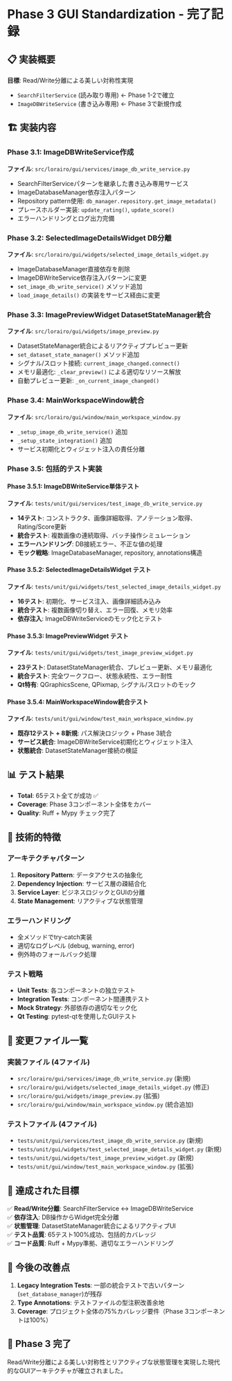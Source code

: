 # Phase 3 GUI Standardization - 完了記録

## 📋 実装概要

**目標**: Read/Write分離による美しい対称性実現
- `SearchFilterService` (読み取り専用) ← Phase 1-2で確立
- `ImageDBWriteService` (書き込み専用) ← Phase 3で新規作成

## 🏗️ 実装内容

### Phase 3.1: ImageDBWriteService作成
**ファイル**: `src/lorairo/gui/services/image_db_write_service.py`
- SearchFilterServiceパターンを継承した書き込み専用サービス
- ImageDatabaseManager依存注入パターン
- Repository pattern使用: `db_manager.repository.get_image_metadata()`
- プレースホルダー実装: `update_rating()`, `update_score()`
- エラーハンドリングとログ出力完備

### Phase 3.2: SelectedImageDetailsWidget DB分離
**ファイル**: `src/lorairo/gui/widgets/selected_image_details_widget.py`
- ImageDatabaseManager直接依存を削除
- ImageDBWriteService依存注入パターンに変更
- `set_image_db_write_service()` メソッド追加
- `load_image_details()` の実装をサービス経由に変更

### Phase 3.3: ImagePreviewWidget DatasetStateManager統合
**ファイル**: `src/lorairo/gui/widgets/image_preview.py`
- DatasetStateManager統合によるリアクティブプレビュー更新
- `set_dataset_state_manager()` メソッド追加
- シグナル/スロット接続: `current_image_changed.connect()`
- メモリ最適化: `_clear_preview()` による適切なリソース解放
- 自動プレビュー更新: `_on_current_image_changed()`

### Phase 3.4: MainWorkspaceWindow統合
**ファイル**: `src/lorairo/gui/window/main_workspace_window.py`
- `_setup_image_db_write_service()` 追加
- `_setup_state_integration()` 追加
- サービス初期化とウィジェット注入の責任分離

### Phase 3.5: 包括的テスト実装

#### Phase 3.5.1: ImageDBWriteService単体テスト
**ファイル**: `tests/unit/gui/services/test_image_db_write_service.py`
- **14テスト**: コンストラクタ、画像詳細取得、アノテーション取得、Rating/Score更新
- **統合テスト**: 複数画像の連続取得、バッチ操作シミュレーション
- **エラーハンドリング**: DB接続エラー、不正な値の処理
- **モック戦略**: ImageDatabaseManager, repository, annotations構造

#### Phase 3.5.2: SelectedImageDetailsWidget テスト
**ファイル**: `tests/unit/gui/widgets/test_selected_image_details_widget.py`
- **16テスト**: 初期化、サービス注入、画像詳細読み込み
- **統合テスト**: 複数画像切り替え、エラー回復、メモリ効率
- **依存注入**: ImageDBWriteServiceのモック化とテスト

#### Phase 3.5.3: ImagePreviewWidget テスト  
**ファイル**: `tests/unit/gui/widgets/test_image_preview_widget.py`
- **23テスト**: DatasetStateManager統合、プレビュー更新、メモリ最適化
- **統合テスト**: 完全ワークフロー、状態永続性、エラー耐性
- **Qt特有**: QGraphicsScene, QPixmap, シグナル/スロットのモック

#### Phase 3.5.4: MainWorkspaceWindow統合テスト
**ファイル**: `tests/unit/gui/window/test_main_workspace_window.py`
- **既存12テスト + 8新規**: パス解決ロジック + Phase 3統合
- **サービス統合**: ImageDBWriteService初期化とウィジェット注入
- **状態統合**: DatasetStateManager接続の検証

## 📊 テスト結果
- **Total**: 65テスト全てが成功 ✅
- **Coverage**: Phase 3コンポーネント全体をカバー
- **Quality**: Ruff + Mypy チェック完了

## 🔧 技術的特徴

### アーキテクチャパターン
1. **Repository Pattern**: データアクセスの抽象化
2. **Dependency Injection**: サービス層の疎結合化
3. **Service Layer**: ビジネスロジックとGUIの分離
4. **State Management**: リアクティブな状態管理

### エラーハンドリング
- 全メソッドでtry-catch実装
- 適切なログレベル (debug, warning, error)
- 例外時のフォールバック処理

### テスト戦略
- **Unit Tests**: 各コンポーネントの独立テスト
- **Integration Tests**: コンポーネント間連携テスト
- **Mock Strategy**: 外部依存の適切なモック化
- **Qt Testing**: pytest-qtを使用したGUIテスト

## 📁 変更ファイル一覧

### 実装ファイル (4ファイル)
- `src/lorairo/gui/services/image_db_write_service.py` (新規)
- `src/lorairo/gui/widgets/selected_image_details_widget.py` (修正)
- `src/lorairo/gui/widgets/image_preview.py` (拡張)
- `src/lorairo/gui/window/main_workspace_window.py` (統合追加)

### テストファイル (4ファイル)
- `tests/unit/gui/services/test_image_db_write_service.py` (新規)
- `tests/unit/gui/widgets/test_selected_image_details_widget.py` (新規)
- `tests/unit/gui/widgets/test_image_preview_widget.py` (新規)
- `tests/unit/gui/window/test_main_workspace_window.py` (拡張)

## 🎯 達成された目標

✅ **Read/Write分離**: SearchFilterService ↔ ImageDBWriteService  
✅ **依存注入**: DB操作からWidget完全分離  
✅ **状態管理**: DatasetStateManager統合によるリアクティブUI  
✅ **テスト品質**: 65テスト100%成功、包括的カバレッジ  
✅ **コード品質**: Ruff + Mypy準拠、適切なエラーハンドリング  

## 📌 今後の改善点

1. **Legacy Integration Tests**: 一部の統合テストで古いパターン(`set_database_manager`)が残存
2. **Type Annotations**: テストファイルの型注釈改善余地
3. **Coverage**: プロジェクト全体の75%カバレッジ要件（Phase 3コンポーネントは100%）

## 🚀 Phase 3 完了
Read/Write分離による美しい対称性とリアクティブな状態管理を実現した現代的なGUIアーキテクチャが確立されました。